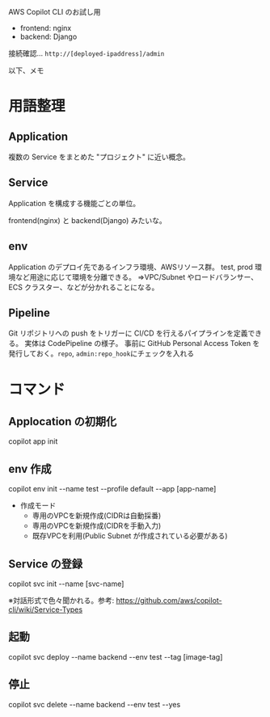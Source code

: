 AWS Copilot CLI のお試し用

- frontend: nginx
- backend: Django

接続確認... `http://[deployed-ipaddress]/admin`

以下、メモ

# 用語整理

## Application

複数の Service をまとめた "プロジェクト" に近い概念。

## Service

Application を構成する機能ごとの単位。

frontend(nginx) と backend(Django) みたいな。

## env

Application のデプロイ先であるインフラ環境、AWSリソース群。
test, prod 環境など用途に応じて環境を分離できる。
⇒VPC/Subnet やロードバランサー、ECS クラスター、などが分かれることになる。

## Pipeline

Git リポジトリへの push をトリガーに CI/CD を行えるパイプラインを定義できる。
実体は CodePipeline の様子。
事前に GitHub Personal Access Token を発行しておく。`repo`, `admin:repo_hook`にチェックを入れる


# コマンド

## Applocation の初期化

copilot app init

## env 作成

copilot env init --name test --profile default --app [app-name]

- 作成モード
  - 専用のVPCを新規作成(CIDRは自動採番)
  - 専用のVPCを新規作成(CIDRを手動入力)
  - 既存VPCを利用(Public Subnet が作成されている必要がある)

## Service の登録

copilot svc init --name [svc-name]

※対話形式で色々聞かれる。参考: https://github.com/aws/copilot-cli/wiki/Service-Types

## 起動

copilot svc deploy --name backend --env test --tag [image-tag]

## 停止

copilot svc delete --name backend --env test --yes
